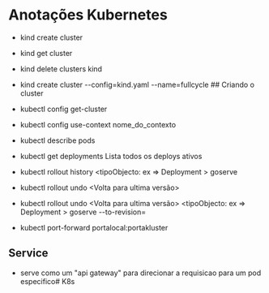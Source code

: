 # Anotações Kubernetes

- kind create cluster
- kind get cluster <Lista todos os clusters>
- kind delete clusters kind
- kind create cluster --config=kind.yaml --name=fullcycle ## Criando o cluster
- kubectl config get-cluster <Lista todos os clusters que tenho>
- kubectl config use-context nome_do_contexto
- kubectl describe pods <Nome do Pod>
- kubectl get deployments Lista todos os deploys ativos
- kubectl rollout history <tipoObjecto: ex => Deployment > goserve
- kubectl rollout  undo <Volta para ultima versão>

- kubectl rollout  undo <Volta para ultima versão> <tipoObjecto: ex => Deployment > goserve --to-revision=<numero revision>
- kubectl port-forward <tipo do servico> portalocal:portakluster


## Service
 -  serve como um "api gateway" para direcionar a requisicao para um pod especifico# K8s
